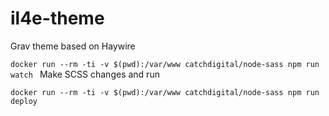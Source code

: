 # il4e-theme
Grav theme based on Haywire

`docker run --rm -ti -v $(pwd):/var/www catchdigital/node-sass npm run watch `
Make SCSS changes and run

`docker run --rm -ti -v $(pwd):/var/www catchdigital/node-sass npm run deploy` 
